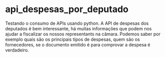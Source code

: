 # api_despesas_por_deputado

Testando o consumo de APIs usando python.
A API de despesas dos deputados é bem interessante, há muitas informações que podem nos ajudar a fiscalizar os nossos representants na câmara.
Podemos saber por exemplo quais são os principais tipos de despesas, quem são os fornecedores, se o documento emitido é para comprovar a despesa é verdadeiro.


